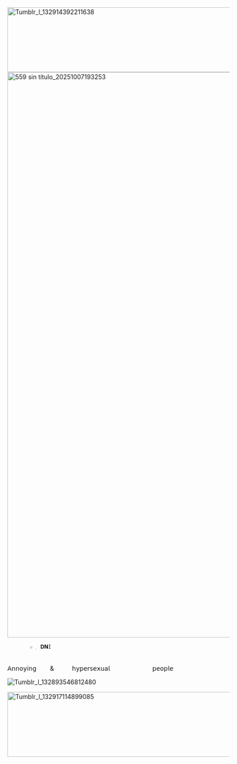 <img width="640" height="147" alt="Tumblr_l_132914392211638" src="https://github.com/user-attachments/assets/9bd39939-f583-4d51-8d9b-c2ccbc62c4f5" />


<img width="1280" height="1280" alt="559 sin título_20251007193253" src="https://github.com/user-attachments/assets/a3e23178-a5e9-4b1b-82f5-4f9b4511a9ae" />






           ☆  ࡛ 𝐃𝗡𝖨      
⠀⠀⠀⠀⠀⠀⠀⠀⠀
 ⠀⠀⠀⠀⠀⠀⠀⠀⠀⠀⠀⠀⠀⠀⠀⠀⠀⠀  𝖠𝗇𝗇𝗈𝗒𝗂𝗇𝗀⠀⠀⠀&⠀⠀⠀⠀𝗁𝗒𝗉𝖾𝗋𝗌𝖾𝗑𝗎𝖺𝗅 ⠀⠀⠀⠀⠀⠀⠀⠀⠀𝗉𝖾𝗈𝗉𝗅𝖾
   
                                                                           
![Tumblr_l_132893546812480](https://github.com/user-attachments/assets/497819ea-8622-41b8-b032-f70bd6de63a2)




<img width="640" height="147" alt="Tumblr_l_132917114899085" src="https://github.com/user-attachments/assets/ea05fad6-1051-4765-9691-d4221ea9704e" />
